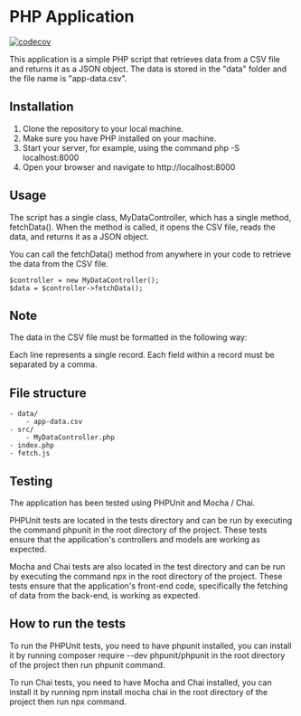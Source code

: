 # PHP Application

[![codecov](https://codecov.io/gh/rachemelendres/sample-test-app/branch/master/graph/badge.svg?token=I1DWJK2P31)](https://codecov.io/gh/rachemelendres/sample-test-app)

This application is a simple PHP script that retrieves data from a CSV file and returns it as a JSON object. The data is stored in the "data" folder and the file name is "app-data.csv".

## Installation
1. Clone the repository to your local machine.
2. Make sure you have PHP installed on your machine.
3. Start your server, for example, using the command php -S localhost:8000
4. Open your browser and navigate to http://localhost:8000

## Usage
The script has a single class, MyDataController, which has a single method, fetchData(). When the method is called, it opens the CSV file, reads the data, and returns it as a JSON object.

You can call the fetchData() method from anywhere in your code to retrieve the data from the CSV file.
```
$controller = new MyDataController();
$data = $controller->fetchData();
```
## Note
The data in the CSV file must be formatted in the following way:

Each line represents a single record.
Each field within a record must be separated by a comma.

## File structure
```
- data/
    - app-data.csv
- src/
    - MyDataController.php
- index.php
- fetch.js
```

## Testing

The application has been tested using PHPUnit and Mocha / Chai.

PHPUnit tests are located in the tests directory and can be run by executing the command phpunit in the root directory of the project. These tests ensure that the application's controllers and models are working as expected.

Mocha and Chai tests are also located in the test directory and can be run by executing the command npx in the root directory of the project. These tests ensure that the application's front-end code, specifically the fetching of data from the back-end, is working as expected.

## How to run the tests

To run the PHPUnit tests, you need to have phpunit installed, you can install it by running composer require --dev phpunit/phpunit in the root directory of the project then run phpunit command.

To run Chai tests, you need to have Mocha and Chai installed, you can install it by running npm install mocha chai in the root directory of the project then run npx command.
